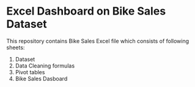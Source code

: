 # Excel Dashboard on Bike Sales Dataset

This repository contains Bike Sales Excel file which consists of following sheets:

1. Dataset
2. Data Cleaning formulas
3. Pivot tables
4. Bike Sales Dasboard 
